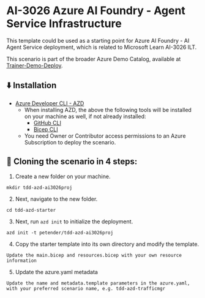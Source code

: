 # AI-3026 Azure AI Foundry - Agent Service Infrastructure

This template could be used as a starting point for Azure AI Foundry - AI Agent Service deployment, which is related to Microsoft Learn AI-3026 ILT. 

This scenario is part of the broader Azure Demo Catalog, available at [Trainer-Demo-Deploy](https://aka.ms/trainer-demo-deploy). 

## ⬇️ Installation
- [Azure Developer CLI - AZD](https://learn.microsoft.com/en-us/azure/developer/azure-developer-cli/install-azd)
    - When installing AZD, the above the following tools will be installed on your machine as well, if not already installed:
        - [GitHub CLI](https://cli.github.com)
        - [Bicep CLI](https://learn.microsoft.com/en-us/azure/azure-resource-manager/bicep/install)
    - You need Owner or Contributor access permissions to an Azure Subscription to  deploy the scenario.

## 🚀 Cloning the scenario in 4 steps:

1. Create a new folder on your machine.
```
mkdir tdd-azd-ai3026proj
```
2. Next, navigate to the new folder.
```
cd tdd-azd-starter
```
3. Next, run `azd init` to initialize the deployment.
```
azd init -t petender/tdd-azd-ai3026proj
```
4. Copy the starter template into its own directory and modify the template.
```
Update the main.bicep and resources.bicep with your own resource information
```
5. Update the azure.yaml metadata
```
Update the name and metadata.template parameters in the azure.yaml, with your preferred scenario name, e.g. tdd-azd-trafficmgr
```




 
